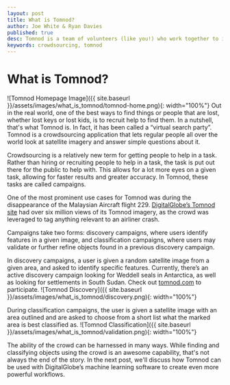 ```yaml
---
layout: post
title: What is Tomnod?
author: Joe White & Ryan Davies
published: true
desc: Tomnod is a team of volunteers (like you!) who work together to identify important objects and interesting places in satellite images.
keywords: crowdsourcing, tomnod
---
```

# What is Tomnod?
![Tomnod Homepage Image]({{ site.baseurl }}/assets/images/what_is_tomnod/tomnod-home.png){: width="100%"} 
Out in the real world, one of the best ways to find things or people that are lost, whether lost keys or lost kids, is to recruit help to find them.  In a nutshell, that's what Tomnod is. In fact, it has been called a “virtual search party”. Tomnod is a crowdsourcing application that lets regular people all over the world look at satellite imagery and answer simple questions about it.

Crowdsourcing is a relatively new term for getting people to help in a task.  Rather than hiring or recruiting people to help in a task, the task is put out there for the public to help with. This allows for a lot more eyes on a given task, allowing for faster results and greater accuracy. In Tomnod, these tasks are called campaigns.

One of the most prominent use cases for Tomnod was during the disappearance of the Malaysian Aircraft flight 229. [DigitalGlobe’s Tomnod site](http://www.tomnod.com) had over six million views of its Tomnod imagery, as the crowd was leveraged to tag anything relevant to an airliner crash.

Campaigns take two forms: discovery campaigns, where users identify features in a given image, and classification campaigns, where users may validate or further refine objects found in a previous discovery campaign.  

In discovery campaigns, a user is given a random satellite image from a given area, and asked to identify specific features. Currently, there’s an active discovery campaign looking for Weddell seals in Antarctica, as well as looking for settlements in South Sudan. Check out [tomnod.com](http://www.tomnod.com) to participate. ![Tomnod Discovery]({{ site.baseurl }}/assets/images/what_is_tomnod/discovery.png){: width="100%"}

During classification campaigns, the user is given a satellite image with an area outlined and are asked to choose from a short list what the marked area is best classified as. ![Tomnod Classification]({{ site.baseurl }}/assets/images/what_is_tomnod/validation.png){: width="100%"}

The ability of the crowd can be harnessed in many ways.  While finding and classifying objects using the crowd is an awesome capability, that's not always the end of the story.  In the next post, we'll discuss how Tomnod can be used with DigitalGlobe’s machine learning software to create even more powerful workflows.








